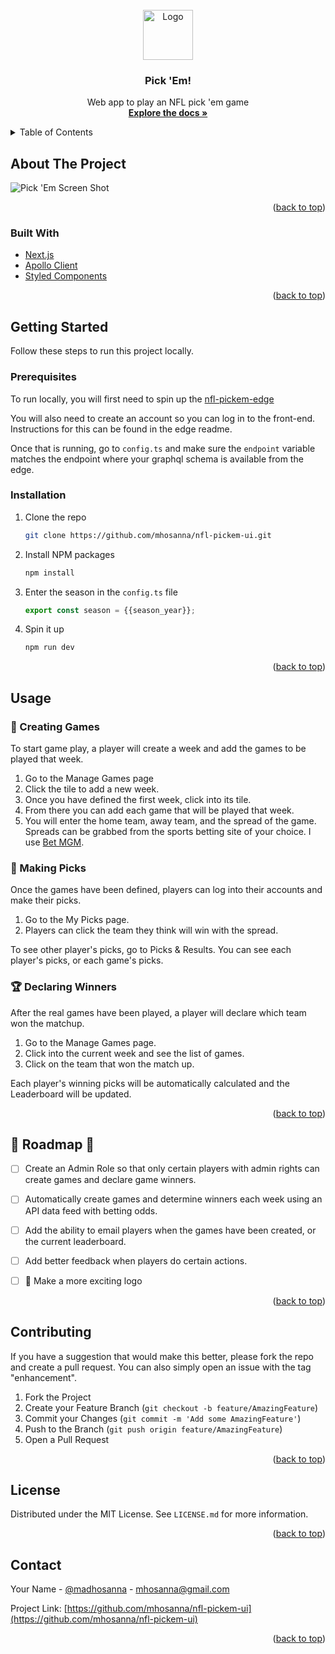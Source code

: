 <div id="top"></div>

<!-- PROJECT LOGO -->
<br />
<div align="center">
  <a href="https://github.com/mhosanna/nfl-pickem-ui">
    <img src="public/favicon.ico" alt="Logo" width="80" height="80">
  </a>

<h3 align="center">Pick 'Em!</h3>

  <p align="center">
    Web app to play an NFL pick 'em game
    <br />
    <a href="https://github.com/mhosanna/nfl-pickem-ui"><strong>Explore the docs »</strong></a>
    <br />
  </p>
</div>



<!-- TABLE OF CONTENTS -->
<details>
  <summary>Table of Contents</summary>
  <ol>
    <li>
      <a href="#about-the-project">About The Project</a>
      <ul>
        <li><a href="#built-with">Built With</a></li>
      </ul>
    </li>
    <li>
      <a href="#getting-started">Getting Started</a>
      <ul>
        <li><a href="#prerequisites">Prerequisites</a></li>
        <li><a href="#installation">Installation</a></li>
      </ul>
    </li>
    <li><a href="#usage">Usage</a></li>
    <li><a href="#roadmap">Roadmap</a></li>
    <li><a href="#contributing">Contributing</a></li>
    <li><a href="#license">License</a></li>
    <li><a href="#contact">Contact</a></li>
    <li><a href="#acknowledgments">Acknowledgments</a></li>
  </ol>
</details>



<!-- ABOUT THE PROJECT -->
## About The Project

![Pick 'Em Screen Shot](https://www.pick-em.club/demo/picks.png)

<p align="right">(<a href="#top">back to top</a>)</p>



### Built With

* [Next.js](https://nextjs.org/)
* [Apollo Client](https://www.apollographql.com/docs/react/)
* [Styled Components](https://styled-components.com/)

<p align="right">(<a href="#top">back to top</a>)</p>



<!-- GETTING STARTED -->
## Getting Started

Follow these steps to run this project locally.

### Prerequisites

To run locally, you will first need to spin up the [nfl-pickem-edge](https://github.com/mhosanna/nfl-pickem-edge)

You will also need to create an account so you can log in to the front-end. Instructions for this can be found in the edge readme.

Once that is running, go to `config.ts` and make sure the `endpoint` variable matches the endpoint where your graphql schema is available from the edge.

### Installation

1. Clone the repo
   ```sh
   git clone https://github.com/mhosanna/nfl-pickem-ui.git
   ```
2. Install NPM packages
   ```sh
   npm install
   ```
3. Enter the season in the `config.ts` file
   ```js
   export const season = {{season_year}};
   ```
4. Spin it up
    ```sh
    npm run dev
    ```

<p align="right">(<a href="#top">back to top</a>)</p>



<!-- USAGE EXAMPLES -->
## Usage

### 🏈 Creating Games
To start game play, a player will create a week and add the games to be played that week. 
1. Go to the Manage Games page
2. Click the tile to add a new week.
3. Once you have defined the first week, click into its tile.
4. From there you can add each game that will be played that week. 
5. You will enter the home team, away team, and the spread of the game. Spreads can be grabbed from the sports betting site of your choice. I use [Bet MGM](https://sports.betmgm.com/en/sports). 

### 🎲 Making Picks
Once the games have been defined, players can log into their accounts and make their picks.
1. Go to the My Picks page.
2. Players can click the team they think will win with the spread.

To see other player's picks, go to Picks & Results. You can see each player's picks, or each game's picks.

### 🏆 Declaring Winners
After the real games have been played, a player will declare which team won the matchup.
1. Go to the Manage Games page.
2. Click into the current week and see the list of games.
3. Click on the team that won the match up. 

Each player's winning picks will be automatically calculated and the Leaderboard will be updated. 

<p align="right">(<a href="#top">back to top</a>)</p>



<!-- ROADMAP -->
## 🚦 Roadmap 🚦

- [ ] Create an Admin Role so that only certain players with admin rights can create games and declare game winners.
- [ ] Automatically create games and determine winners each week using an API data feed with betting odds.
- [ ] Add the ability to email players when the games have been created, or the current leaderboard.
- [ ] Add better feedback when players do certain actions. 
- [ ] 🌟 Make a more exciting logo


<p align="right">(<a href="#top">back to top</a>)</p>



<!-- CONTRIBUTING -->
## Contributing

If you have a suggestion that would make this better, please fork the repo and create a pull request. You can also simply open an issue with the tag "enhancement".

1. Fork the Project
2. Create your Feature Branch (`git checkout -b feature/AmazingFeature`)
3. Commit your Changes (`git commit -m 'Add some AmazingFeature'`)
4. Push to the Branch (`git push origin feature/AmazingFeature`)
5. Open a Pull Request

<p align="right">(<a href="#top">back to top</a>)</p>



<!-- LICENSE -->
## License

Distributed under the MIT License. See `LICENSE.md` for more information.

<p align="right">(<a href="#top">back to top</a>)</p>



<!-- CONTACT -->
## Contact

Your Name - [@madhosanna](https://twitter.com/@madhosanna) - mhosanna@gmail.com

Project Link: [https://github.com/mhosanna/nfl-pickem-ui](https://github.com/mhosanna/nfl-pickem-ui)

<p align="right">(<a href="#top">back to top</a>)</p>
